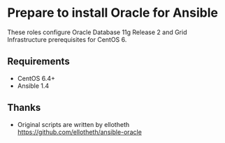 # Prepare to install Oracle for Ansible

These roles configure Oracle Database 11g Release 2 and Grid Infrastructure
prerequisites for CentOS 6.

## Requirements

- CentOS 6.4+
- Ansible 1.4

## Thanks

- Original scripts are written by ellotheth https://github.com/ellotheth/ansible-oracle

